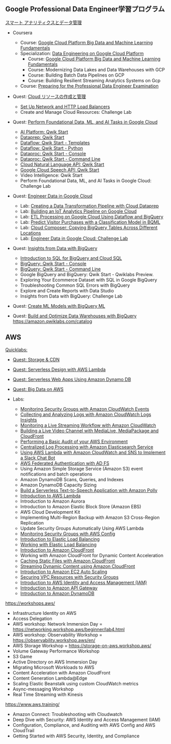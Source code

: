 ## Google Professional Data Engineer学習プログラム 
[スマート アナリティクスとデータ管理](https://cloud.google.com/training/data-ml?hl=ja#data-engineer-learning-path)

- Coursera
  - Course: [Google Cloud Platform Big Data and Machine Learning Fundamentals](https://www.coursera.org/learn/gcp-big-data-ml-fundamentals)
  - Specialization: [Data Engineering on Google Cloud Platform](https://www.coursera.org/specializations/gcp-data-machine-learning)
    - Course: [Google Cloud Platform Big Data and Machine Learning Fundamentals](https://www.coursera.org/learn/gcp-big-data-ml-fundamentals)
    - Course: Modernizing Data Lakes and Data Warehouses with GCP
    - Course: Building Batch Data Pipelines on GCP
    - Course: Building Resilient Streaming Analytics Systems on Gcp
  - Course: [Preparing for the Professional Data Engineer Examination](https://www.coursera.org/learn/preparing-cloud-professional-data-engineer-exam)


- Quest: [Cloud リソースの作成と管理](https://google.qwiklabs.com/focuses/12007?parent=catalog)
  - [Set Up Network and HTTP Load Balancers](https://google.qwiklabs.com/focuses/12007?parent=catalog)
  - Create and Manage Cloud Resources: Challenge Lab
- Quest: [Perform Foundational Data, ML, and AI Tasks in Google Cloud](https://google.qwiklabs.com/quests/117)
  - [AI Platform: Qwik Start](https://google.qwiklabs.com/focuses/581?parent=catalog)
  - [Dataprep: Qwik Start](https://google.qwiklabs.com/focuses/584?parent=catalog)
  - [Dataflow: Qwik Start - Templates](https://google.qwiklabs.com/focuses/1101?parent=catalog)
  - [Dataflow: Qwik Start - Python](https://google.qwiklabs.com/focuses/1100?parent=catalog)
  - [Dataproc: Qwik Start - Console](https://www.qwiklabs.com/focuses/586?catalog_rank=%7B%22rank%22%3A8%2C%22num_filters%22%3A0%2C%22has_search%22%3Atrue%7D&parent=catalog&search_id=11076742)
  - [Dataproc: Qwik Start - Command Line](https://www.qwiklabs.com/focuses/585?catalog_rank=%7B%22rank%22%3A9%2C%22num_filters%22%3A0%2C%22has_search%22%3Atrue%7D&parent=catalog&search_id=11076367)
  - [Cloud Natural Language API: Qwik Start](https://google.qwiklabs.com/focuses/582?parent=catalog)
  - [Google Cloud Speech API: Qwik Start](https://google.qwiklabs.com/focuses/588?catalog_rank=%7B%22rank%22%3A1%2C%22num_filters%22%3A0%2C%22has_search%22%3Atrue%7D&parent=catalog&search_id=111135560)
  - Video Intelligence: Qwik Start
  - Perform Foundational Data, ML, and AI Tasks in Google Cloud: Challenge Lab
- Quest: [Engineer Data in Google Cloud](https://google.qwiklabs.com/quests/132)
  - Lab: [Creating a Data Transformation Pipeline with Cloud Dataprep](https://google.qwiklabs.com/focuses/4415?parent=catalog)
  - Lab: [Building an IoT Analytics Pipeline on Google Cloud](https://google.qwiklabs.com/focuses/605?parent=catalog)
  - Lab: [ETL Processing on Google Cloud Using Dataflow and BigQuery](https://google.qwiklabs.com/focuses/3460?parent=catalog)
  - Lab: [Predict Visitor Purchases with a Classification Model in BQML](https://google.qwiklabs.com/focuses/1794?parent=catalog)
  - Lab: [Cloud Composer: Copying BigQuery Tables Across Different Locations](https://google.qwiklabs.com/focuses/3528?parent=catalog)
  - Lab: [Engineer Data in Google Cloud: Challenge Lab](https://google.qwiklabs.com/focuses/12379?parent=catalog)
- Quest: [Insights from Data with BigQuery](https://google.qwiklabs.com/quests/123)
  - [Introduction to SQL for BigQuery and Cloud SQL](https://google.qwiklabs.com/focuses/2802?parent=catalog#)
  - [BigQuery: Qwik Start - Console](https://google.qwiklabs.com/focuses/1145?catalog_rank=%7B%22rank%22%3A1%2C%22num_filters%22%3A0%2C%22has_search%22%3Atrue%7D&parent=catalog&search_id=11308724)
  - [BigQuery: Qwik Start - Command Line](https://google.qwiklabs.com/focuses/577?parent=catalog)
  - Google BigQuery and BigQuery: Qwik Start - Qwiklabs Preview.
  - Exploring Your Ecommerce Dataset with SQL in Google BigQuery
  - Troubleshooting Common SQL Errors with BigQuery
  - Explore and Create Reports with Data Studio
  - Insights from Data with BigQuery: Challenge Lab
- Quest: [Create ML Models with BigQuery ML](https://google.qwiklabs.com/quests/146)
- Quest: [Build and Optimize Data Warehouses with BigQuery](https://google.qwiklabs.com/quests/147)
https://amazon.qwiklabs.com/catalog

## AWS

[Quicklabs:](https://www.qwiklabs.com/catalog?cloud=AWS&per_page=50)

- [Quest: Storage & CDN](https://amazon.qwiklabs.com/quests/9)
- [Quest: Serverless Design with AWS Lambda](https://amazon.qwiklabs.com/quests/17)
- [Quest: Serverless Web Apps Using Amazon Dynamo DB](https://amazon.qwiklabs.com/quests/21)
- [Quest: Big Data on AWS](https://amazon.qwiklabs.com/quests/5)

- Labs:
  - [Monitoring Security Groups with Amazon CloudWatch Events](https://www.qwiklabs.com/focuses/15504?catalog_rank=%7B%22rank%22%3A1%2C%22num_filters%22%3A1%2C%22has_search%22%3Atrue%7D&parent=catalog&search_id=10847282)
  - [Collecting and Analyzing Logs with Amazon CloudWatch Logs Insights](https://www.qwiklabs.com/focuses/15723?catalog_rank=%7B%22rank%22%3A1%2C%22num_filters%22%3A1%2C%22has_search%22%3Atrue%7D&parent=catalog&search_id=10847693)
  - [Monitoring a Live Streaming Workflow with Amazon CloudWatch](https://www.qwiklabs.com/focuses/15884?catalog_rank=%7B%22rank%22%3A1%2C%22num_filters%22%3A1%2C%22has_search%22%3Atrue%7D&parent=catalog&search_id=10903683)
  - [Building a Live Video Channel with MediaLive, MediaPackage and CloudFront](https://www.qwiklabs.com/focuses/15593?catalog_rank=%7B%22rank%22%3A1%2C%22num_filters%22%3A0%2C%22has_search%22%3Atrue%7D&parent=catalog&search_id=10924515)
  - [Performing a Basic Audit of your AWS Environment](https://www.qwiklabs.com/focuses/14162?catalog_rank=%7B%22rank%22%3A1%2C%22num_filters%22%3A1%2C%22has_search%22%3Atrue%7D&parent=catalog&search_id=10924310)
  - [Centralized Log Processing with Amazon Elasticsearch Service](https://www.qwiklabs.com/focuses/15602?catalog_rank=%7B%22rank%22%3A1%2C%22num_filters%22%3A0%2C%22has_search%22%3Atrue%7D&parent=catalog&search_id=11028300)
  - [Using AWS Lambda with Amazon CloudWatch and SNS to Implement a Slack Chat Bot](https://www.qwiklabs.com/focuses/17697?catalog_rank=%7B%22rank%22%3A1%2C%22num_filters%22%3A1%2C%22has_search%22%3Atrue%7D&parent=catalog&search_id=10959359)
  - [AWS Federated Authentication with AD FS](https://www.qwiklabs.com/focuses/16312?catalog_rank=%7B%22rank%22%3A1%2C%22num_filters%22%3A1%2C%22has_search%22%3Atrue%7D&parent=catalog&search_id=11134531)
  - Using Amazon Simple Storage Service (Amazon S3) event notifications and batch operations
  - Amazon DynamoDB Scans, Queries, and Indexes
  - Amazon DynamoDB Capacity Sizing
  - [Build a Serverless Text-to-Speech Application with Amazon Polly](https://www.qwiklabs.com/focuses/17730?parent=catalog)
  - [Introduction to AWS Lambda](https://www.qwiklabs.com/focuses/16506?parent=catalog)
  - Introduction to Amazon Aurora
  - Introduction to Amazon Elastic Block Store (Amazon EBS)
  - AWS Cloud Development Kit
  - Implementing Multi-Region Backup with Amazon S3 Cross-Region Replication
  - Update Security Groups Automatically Using AWS Lambda
  - [Monitoring Security Groups with AWS Config](https://www.qwiklabs.com/focuses/17923?catalog_rank=%7B%22rank%22%3A1%2C%22num_filters%22%3A0%2C%22has_search%22%3Atrue%7D&parent=catalog&search_id=10812115)
  - [Introduction to Elastic Load Balancing](https://amazon.qwiklabs.com/focuses/16489?catalog_rank=%7B%22rank%22%3A1%2C%22num_filters%22%3A0%2C%22has_search%22%3Atrue%7D&parent=catalog&search_id=10697433)
  - [Working with Elastic Load Balancing](https://www.qwiklabs.com/focuses/14125?catalog_rank=%7B%22rank%22%3A17%2C%22num_filters%22%3A0%2C%22has_search%22%3Atrue%7D&parent=catalog&search_id=10765208)
  - [Introduction to Amazon CloudFront](https://amazon.qwiklabs.com/focuses/15612?catalog_rank=%7B%22rank%22%3A1%2C%22num_filters%22%3A0%2C%22has_search%22%3Atrue%7D&parent=catalog&search_id=10749653)
  - Working with Amazon CloudFront for Dynamic Content Acceleration
  - [Caching Static Files with Amazon CloudFront](https://www.qwiklabs.com/focuses/15568?parent=catalog)
  - [Streaming Dynamic Content using Amazon CloudFront](https://amazon.qwiklabs.com/focuses/16220?catalog_rank=%7B%22rank%22%3A1%2C%22num_filters%22%3A0%2C%22has_search%22%3Atrue%7D&parent=catalog&search_id=10750020)
  - [Introduction to Amazon EC2 Auto Scaling](https://www.qwiklabs.com/focuses/14834?catalog_rank=%7B%22rank%22%3A1%2C%22num_filters%22%3A1%2C%22has_search%22%3Atrue%7D&parent=catalog&search_id=10765006)
  - [Securing VPC Resources with Security Groups](https://www.qwiklabs.com/focuses/16200?catalog_rank=%7B%22rank%22%3A1%2C%22num_filters%22%3A0%2C%22has_search%22%3Atrue%7D&parent=catalog&search_id=10765348)
  - [Introduction to AWS Identity and Access Management (IAM)](https://amazon.qwiklabs.com/focuses/18002?catalog_rank=%7B%22rank%22%3A1%2C%22num_filters%22%3A0%2C%22has_search%22%3Atrue%7D&parent=catalog&search_id=10708808)
  - [Introduction to Amazon API Gateway](https://amazon.qwiklabs.com/focuses/10383?parent=catalog)
  - [Introduction to Amazon DynamoDB](https://amazon.qwiklabs.com/focuses/14815?parent=catalog)

https://workshops.aws/

- Infrastructure Identity on AWS
- Access Delegation
- AWS workshop: Network Immersion Day = https://networking.workshop.aws/beginner/lab4.html
- AWS workshop: Observability Workshop = https://observability.workshop.aws/en/
- AWS Storage Workshop = https://storage-on-aws.workshop.aws/
- Volume Gateway Performance Workshop
- S3 Game
- Active Directory on AWS Immersion Day
- Migrating Microsoft Workloads to AWS
- Content Acceleration with Amazon CloudFront
- Content Generation Lambda@Edge
- Scaling Elastic Beanstalk using custom CloudWatch metrics
- Async-messaging Workshop
- Real Time Streaming with Kinesis

https://www.aws.training/

- Amazon Connect: Troubleshooting with Cloudwatch
- Deep Dive with Security: AWS Identity and Access Management (IAM)
- Configuration, Compliance, and Auditing with AWS Config and AWS CloudTrail
- Getting Started with AWS Security, Identity, and Compliance


